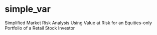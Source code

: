 # simple_var
Simplified Market Risk Analysis Using Value at Risk for an Equities-only Portfolio of a Retail Stock Investor
